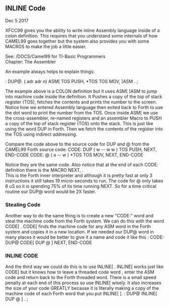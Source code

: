 ## INLINE Code
Dec 5 2017

XFCC99 gives you the ability to write inline Assembly language inside of a colon definition.
This requires that you understand some internals of how CAMEL99 goes together but the system
also provides you with some MACROS to make the job a little easier.

See:  /DOCS/Camel99 for TI-Basic Programmers  
Chapter:  The Assembler

An example always helps to explain things:

: DUP@.  ( adr adr n)  ASM[ TOS PUSH,  *TOS TOS MOV,  ]ASM  . ;

The example above is a COLON definition but it uses ASM[    ]ASM to jump into machine code inside the definition.
It Pushes a copy of the top of stack register (TOS), fetches the contents and prints the number to the screen.  Notice
how we entered Assembly language then exited back to Forth to use the dot word to print the number from the TOS.
Once inside ASM[  we use the cross-assembler, re-named registers and an assembler Macro to PUSH a copy of the top of
stack register (TOS) onto the stack.  This is just like using the word DUP in Forth. Then we fetch the contents of the
register into the TOS using indirect addressing.

Compare the code above to the source code for DUP and @ from the CAMEL99 Forth source code:
CODE: DUP    ( w -- w w )  TOS PUSH,       NEXT, END-CODE
CODE: @      ( a -- w )   *TOS TOS MOV,    NEXT, END-CODE

Notice they are the same code. Also notice that at the end of each CODE: definition there is the MACRO NEXT, .  
This is the Forth inner interpreter and although it is pretty fast at only 3 instructions it still takes 19 micro-seconds to run.  The code for @ only takes 6 uS so it is spending 75% of its time running NEXT.  So for a time critical routine our DUP@ word would be 2X faster.

### Stealing Code
Another way to do the same thing is to create a new "CODE:"  word and steal the machine code from the Forth system.  We can do this with the word  CODE[  .   CODE[ finds the machine code for any ASM word in the Forth system and copies it in a new location.  If we needed our DUP@ word in many places it would be better to give it a name and code it like this :
CODE:  DUP@  CODE[ DUP @ ]  NEXT,  END-CODE

### INLINE CODE
And the third way we could do this is to use INLINE[ .  INLINE[ works just like CODE[ but it knows how to leave a threaded code word , enter the ASM code and return back to the Forth threaded word.  There is a small speed penalty at each end of this process so use INLINE[ wisely.  It also increases the size of your code GREATLY because it is literally making a copy of the machine code of each Forth word that you put INLINE[   ].
: DUP@ INLINE[ DUP @ ] . ;
